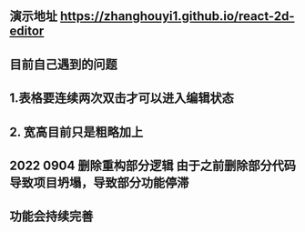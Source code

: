 ## 演示地址  https://zhanghouyi1.github.io/react-2d-editor

## 目前自己遇到的问题 
## 1.表格要连续两次双击才可以进入编辑状态
## 2. 宽高目前只是粗略加上

## 2022 0904 删除重构部分逻辑 由于之前删除部分代码导致项目坍塌，导致部分功能停滞
## 功能会持续完善

## 
